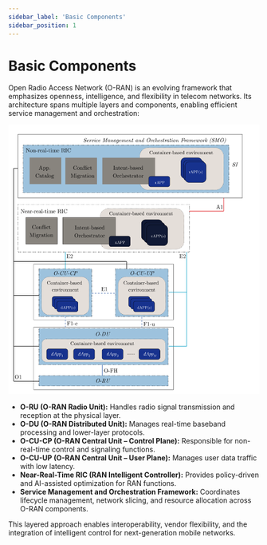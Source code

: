 ```yaml
---
sidebar_label: 'Basic Components'
sidebar_position: 1
---
```


# Basic Components

Open Radio Access Network (O-RAN) is an evolving framework that emphasizes openness, intelligence, and flexibility in telecom networks. Its architecture spans multiple layers and components, enabling efficient service management and orchestration:  

![image_overview](/img/oran_architecture.svg)

- **O-RU (O-RAN Radio Unit):** Handles radio signal transmission and reception at the physical layer.  
- **O-DU (O-RAN Distributed Unit):** Manages real-time baseband processing and lower-layer protocols.  
- **O-CU-CP (O-RAN Central Unit – Control Plane):** Responsible for non-real-time control and signaling functions.  
- **O-CU-UP (O-RAN Central Unit – User Plane):** Manages user data traffic with low latency.  
- **Near-Real-Time RIC (RAN Intelligent Controller):** Provides policy-driven and AI-assisted optimization for RAN functions.  
- **Service Management and Orchestration Framework:** Coordinates lifecycle management, network slicing, and resource allocation across O-RAN components.  

This layered approach enables interoperability, vendor flexibility, and the integration of intelligent control for next-generation mobile networks.


